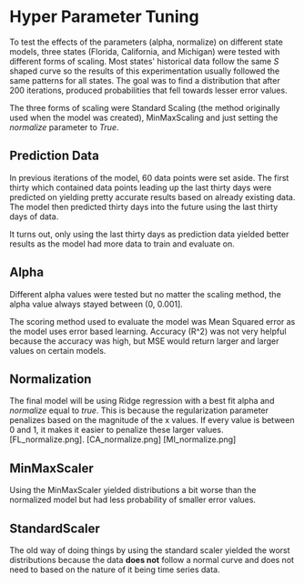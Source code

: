 # Hyper Parameter Tuning
To test the effects of the parameters (alpha, normalize) on different state models, three states (Florida, California, and Michigan) were tested with different forms of scaling. Most states' historical data follow the same *S* shaped curve so the results of this experimentation usually followed the same patterns for all states. The goal was to find a distribution that after 200 iterations, produced probabilities that fell towards lesser error values.

The three forms of scaling were Standard Scaling (the method originally used when the model was created), MinMaxScaling and just setting the *normalize* parameter to *True*. 

## Prediction Data
In previous iterations of the model, 60 data points were set aside. The first thirty which contained data points leading up the last thirty days were predicted on yielding pretty accurate results based on already existing data. The model then predicted thirty days into the future using the last thirty days of data. 

It turns out, only using the last thirty days as prediction data yielded better results as the model had more data to train and evaluate on. 

## Alpha
Different alpha values were tested but no matter the scaling method, the alpha value always stayed between (0, 0.001]. 

The scoring method used to evaluate the model was Mean Squared error as the model uses error based learning. Accuracy (R^2) was not very helpful because the accuracy was high, but MSE would return larger and larger values on certain models.

## Normalization
The final model will be using Ridge regression with a best fit alpha and *normalize* equal to *true*. This is because the regularization parameter penalizes based on the magnitude of the x values. If every value is between 0 and 1, it makes it easier to penalize these larger values. 
[FL_normalize.png]. [CA_normalize.png]  [MI_normalize.png]

## MinMaxScaler
Using the MinMaxScaler yielded distributions a bit worse than the normalized model but had less probability of smaller error values.

## StandardScaler
The old way of doing things by using the standard scaler yielded the worst distributions because the data **does not** follow a normal curve and does not need to based on the nature of it being time series data. 
